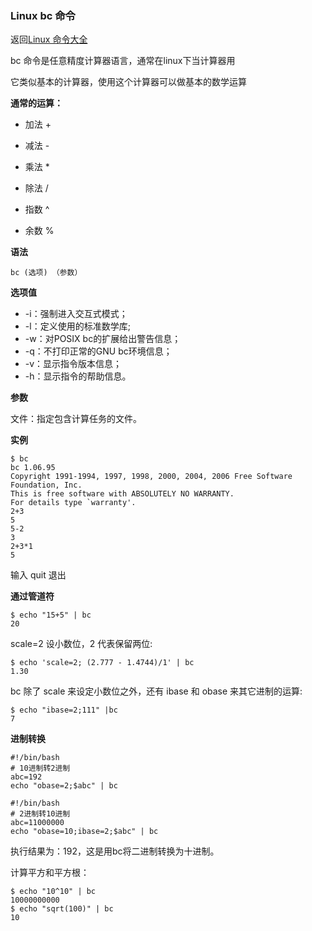### Linux bc 命令

返回[Linux 命令大全](https://ahuang007.github.com/Linux-Command)

bc 命令是任意精度计算器语言，通常在linux下当计算器用

它类似基本的计算器，使用这个计算器可以做基本的数学运算

**通常的运算：**

* 加法 + 

* 减法 -

* 乘法 *

* 除法 / 

* 指数 ^

* 余数 % 

**语法**

`bc (选项) （参数）`

**选项值**

- -i：强制进入交互式模式；
- -l：定义使用的标准数学库;
- -w：对POSIX bc的扩展给出警告信息；
- -q：不打印正常的GNU bc环境信息；
- -v：显示指令版本信息；
- -h：显示指令的帮助信息。

**参数**

文件：指定包含计算任务的文件。

**实例**

```shell
$ bc
bc 1.06.95
Copyright 1991-1994, 1997, 1998, 2000, 2004, 2006 Free Software Foundation, Inc.
This is free software with ABSOLUTELY NO WARRANTY.
For details type `warranty'.
2+3
5
5-2
3
2+3*1
5
```

输入 quit 退出

**通过管道符**

```shell
$ echo "15+5" | bc
20
```


scale=2 设小数位，2 代表保留两位:

```shell
$ echo 'scale=2; (2.777 - 1.4744)/1' | bc
1.30
```

bc 除了 scale 来设定小数位之外，还有 ibase 和 obase 来其它进制的运算:

```shell
$ echo "ibase=2;111" |bc
7
```

**进制转换**

```shell
#!/bin/bash
# 10进制转2进制
abc=192 
echo "obase=2;$abc" | bc

#!/bin/bash 
# 2进制转10进制
abc=11000000 
echo "obase=10;ibase=2;$abc" | bc
```

执行结果为：192，这是用bc将二进制转换为十进制。

计算平方和平方根：

```shell
$ echo "10^10" | bc 
10000000000
$ echo "sqrt(100)" | bc
10
```

